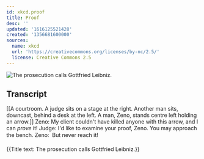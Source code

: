 ```yaml
---
id: xkcd.proof
title: Proof
desc: ''
updated: '1616125521428'
created: '1356681600000'
sources:
  name: xkcd
  url: 'https://creativecommons.org/licenses/by-nc/2.5/'
  license: Creative Commons 2.5
---
```

![The prosecution calls Gottfried Leibniz.](https://imgs.xkcd.com/comics/proof.png)

## Transcript
[[A courtroom. A judge sits on a stage at the right. Another man sits, downcast, behind a desk at the left. A man, Zeno, stands centre left holding an arrow.]]
Zeno: My client couldn't have killed anyone with this arrow, and I can *prove* it! 
Judge: I'd like to examine your proof, Zeno. You may approach the bench. 
Zeno:  But never reach it! 

{{Title text: The prosecution calls Gottfried Leibniz.}}

